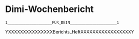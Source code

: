# Dimi-Wochenbericht
	1____________________FÜR_DEIN_____________________1
																								
												
						
			
	 
YXXXXXXXXXXXXXXXBerichts_HeftXXXXXXXXXXXXXXXXXY
